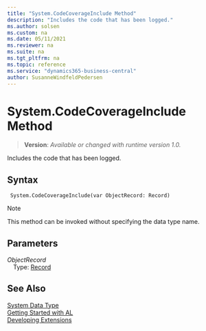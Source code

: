 ```yaml
---
title: "System.CodeCoverageInclude Method"
description: "Includes the code that has been logged."
ms.author: solsen
ms.custom: na
ms.date: 05/11/2021
ms.reviewer: na
ms.suite: na
ms.tgt_pltfrm: na
ms.topic: reference
ms.service: "dynamics365-business-central"
author: SusanneWindfeldPedersen
---
```

[//]: # (START>DO_NOT_EDIT)
[//]: # (IMPORTANT:Do not edit any of the content between here and the END>DO_NOT_EDIT.)
[//]: # (Any modifications should be made in the .xml files in the ModernDev repo.)
# System.CodeCoverageInclude Method
> **Version**: _Available or changed with runtime version 1.0._

Includes the code that has been logged.


## Syntax
```
 System.CodeCoverageInclude(var ObjectRecord: Record)
```
> [!NOTE]
> This method can be invoked without specifying the data type name.
## Parameters
*ObjectRecord*  
&emsp;Type: [Record](../record/record-data-type.md)  
  



[//]: # (IMPORTANT: END>DO_NOT_EDIT)
## See Also
[System Data Type](system-data-type.md)  
[Getting Started with AL](../../devenv-get-started.md)  
[Developing Extensions](../../devenv-dev-overview.md)